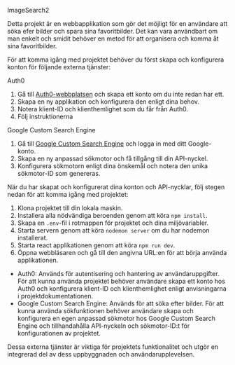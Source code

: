 ImageSearch2

Detta projekt är en webbapplikation som gör det möjligt för en användare att söka efer bilder och spara sina favoritbilder. Det kan vara användbart om man enkelt och smidit behöver en metod för att organisera och komma 
åt sina favoritbilder.

För att komma igång med projektet behöver du först skapa och konfigurera konton för följande externa tjänster:

Auth0
1. Gå till [Auth0-webbplatsen](https://auth0.com/) och skapa ett konto om du inte redan har ett.
2. Skapa en ny applikation och konfigurera den enligt dina behov.
3. Notera klient-ID och klienthemlighet som du får från Auth0.
4. Följ instruktionerna 

Google Custom Search Engine
1. Gå till [Google Custom Search Engine](https://programmablesearchengine.google.com/about/) och logga in med ditt Google-konto.
2. Skapa en ny anpassad sökmotor och få tillgång till din API-nyckel.
3. Konfigurera sökmotorn enligt dina önskemål och notera den unika sökmotor-ID som genereras.

När du har skapat och konfigurerat dina konton och API-nycklar, följ stegen nedan för att komma igång med projektet:
1. Klona projektet till din lokala maskin.
2. Installera alla nödvändiga beroenden genom att köra `npm install`.
3. Skapa en `.env`-fil i rotmappen för projektet och dina miljövariabler.
4. Starta servern genom att köra `nodemon server` om du har nodemon installerat.
5. Starta react applikationen genom att köra `npm run dev`. 
6. Öppna webbläsaren och gå till den angivna URL:en för att börja använda applikationen.

- Auth0: Används för autentisering och hantering av användaruppgifter. För att kunna använda projektet behöver användare skapa ett konto hos Auth0 och
 konfigurera klient-ID och klienthemlighet enligt anvisningarna i projektdokumentationen.
- Google Custom Search Engine: Används för att söka efter bilder. För att kunna använda sökfunktionen behöver användare skapa och konfigurera en egen 
anpassad sökmotor hos Google Custom Search Engine och tillhandahålla API-nyckeln och sökmotor-ID:t för konfigurationen av projektet.

Dessa externa tjänster är viktiga för projektets funktionalitet och utgör en integrerad del av dess uppbyggnaden och användarupplevelsen.

